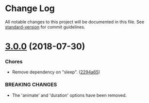 # Change Log

All notable changes to this project will be documented in this file. See [standard-version](https://github.com/conventional-changelog/standard-version) for commit guidelines.

<a name="3.0.0"></a>
# [3.0.0](https://github.com/darkobits/lolcatjs/compare/v2.3.1...v3.0.0) (2018-07-30)


### Chores

* Remove dependency on "sleep". ([2294a65](https://github.com/darkobits/lolcatjs/commit/2294a65))


### BREAKING CHANGES

* The 'animate' and 'duration' options have been removed.
